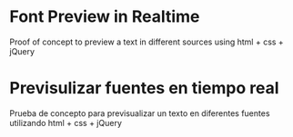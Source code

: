 # Font Preview in Realtime
Proof of concept to preview a text in different sources using html + css + jQuery

# Previsulizar fuentes en tiempo real
Prueba de concepto para previsualizar un texto en diferentes fuentes utilizando html + css + jQuery
